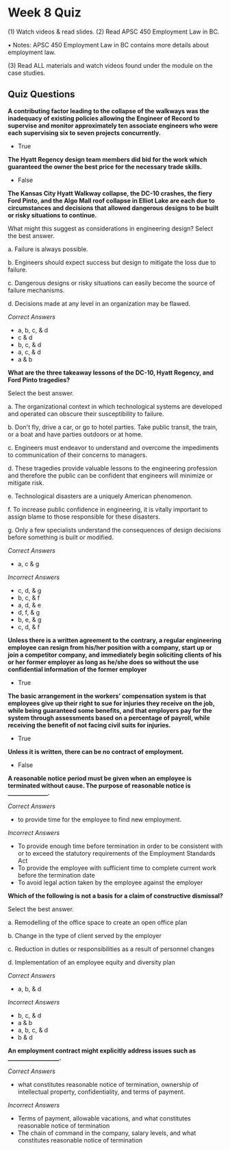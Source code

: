 # Week 8 Quiz

(1) Watch videos & read slides.
(2) Read APSC 450 Employment Law in BC.

• Notes: APSC 450 Employment Law in BC contains more details about employment law. 

(3) Read ALL materials and watch videos found under the module on the case studies.



## Quiz Questions

**A contributing factor leading to the collapse of the walkways was the inadequacy of existing policies allowing the Engineer of Record to supervise and monitor approximately ten associate engineers who were each supervising six to seven projects concurrently.**

- True



**The Hyatt Regency design team members did bid for the work which guaranteed the owner the best price for the necessary trade skills.**

- False



**The Kansas City Hyatt Walkway collapse, the DC-10 crashes, the fiery Ford Pinto, and the Algo Mall roof collapse in Elliot Lake are each due to circumstances and decisions that allowed dangerous designs to be built or risky situations to continue.**

What might this suggest as considerations in engineering design? Select the best answer.

a. Failure is always possible.

b. Engineers should expect success but design to mitigate the loss due to failure.

c. Dangerous designs or risky situations can easily become the source of failure mechanisms.

d. Decisions made at any level in an organization may be flawed.

*Correct Answers*

- a, b, c, & d
- c & d
- b, c, & d
- a, c, & d
- a & b



**What are the three takeaway lessons of the DC-10, Hyatt Regency, and Ford Pinto tragedies?**

Select the best answer.

a. The organizational context in which technological systems are developed and operated can obscure their susceptibility to failure. 

b. Don't fly, drive a car, or go to hotel parties. Take public transit, the train, or a boat and have parties outdoors or at home.

 c. Engineers must endeavor to understand and overcome the impediments to communication of their concerns to managers.

d. These tragedies provide valuable lessons to the engineering profession and therefore the public can be confident that engineers will minimize or mitigate risk.

e. Technological disasters are a uniquely American phenomenon.

f. To increase public confidence in engineering, it is vitally important to assign blame to those responsible for these disasters.

g. Only a few specialists understand the consequences of design decisions before something is built or modified.

*Correct Answers*

- a, c & g

*Incorrect Answers*

- c, d, & g
- b, c, & f
- a, d, & e
- d, f, & g
- b, e, & g
- c, d, & f



**Unless there is a written agreement to the contrary, a regular engineering employee can resign from his/her position with a company, start up or join a competitor company, and immediately begin soliciting clients of his or her former employer as long as he/she does so without the use confidential information of the former employer**

- True



**The basic arrangement in the workers’ compensation system is that employees give up their right to sue for injuries they receive on the job, while being guaranteed some benefits, and that employers pay for the system through assessments based on a percentage of payroll, while receiving the benefit of not facing civil suits for injuries.**

- True



**Unless it is written, there can be no contract of employment.**

- False



**A reasonable notice period must be given when an employee is terminated without cause. The purpose of reasonable notice is ______________.**

*Correct Answers*

- to provide time for the employee to find new employment.

*Incorrect Answers*

- To provide enough time before termination in order to be consistent with or to exceed the statutory requirements of the Employment Standards Act
- To provide the employee with sufficient time to complete current work before the termination date
- To avoid legal action taken by the employee against the employer



**Which of the following is not a basis for a claim of constructive dismissal?**

Select the best answer.

a. Remodelling of the office space to create an open office plan 

b. Change in the type of client served by the employer

c. Reduction in duties or responsibilities as a result of personnel changes

d. Implementation of an employee equity and diversity plan

*Correct Answers*

- a, b, & d

*Incorrect Answers*

- b, c, & d
- a & b
- a, b, c, & d
- b & d



**An employment contract might explicitly address issues such as __________________.**

*Correct Answers*

- what constitutes reasonable notice of termination, ownership of intellectual property, confidentiality, and terms of payment.

*Incorrect Answers*

- Terms of payment, allowable vacations, and what constitutes reasonable notice of termination
- The chain of command in the company, salary levels, and what constitutes reasonable notice of termination

